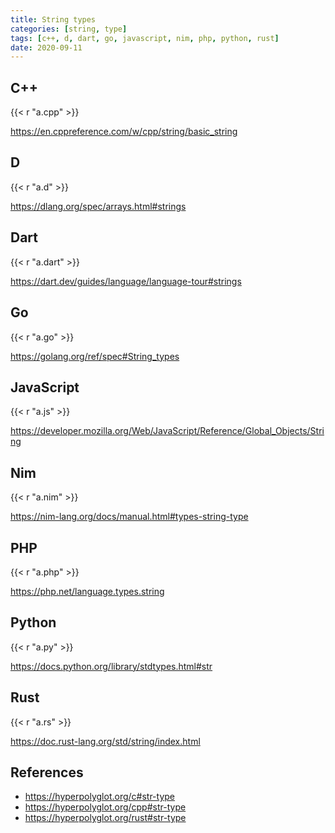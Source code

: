 ```yaml
---
title: String types
categories: [string, type]
tags: [c++, d, dart, go, javascript, nim, php, python, rust]
date: 2020-09-11
---
```


## C++

{{< r "a.cpp" >}}

<https://en.cppreference.com/w/cpp/string/basic_string>

## D

{{< r "a.d" >}}

<https://dlang.org/spec/arrays.html#strings>

## Dart

{{< r "a.dart" >}}

<https://dart.dev/guides/language/language-tour#strings>

## Go

{{< r "a.go" >}}

<https://golang.org/ref/spec#String_types>

## JavaScript

{{< r "a.js" >}}

<https://developer.mozilla.org/Web/JavaScript/Reference/Global_Objects/String>

## Nim

{{< r "a.nim" >}}

<https://nim-lang.org/docs/manual.html#types-string-type>

## PHP

{{< r "a.php" >}}

<https://php.net/language.types.string>

## Python

{{< r "a.py" >}}

<https://docs.python.org/library/stdtypes.html#str>

## Rust

{{< r "a.rs" >}}

<https://doc.rust-lang.org/std/string/index.html>

## References

- <https://hyperpolyglot.org/c#str-type>
- <https://hyperpolyglot.org/cpp#str-type>
- <https://hyperpolyglot.org/rust#str-type>
